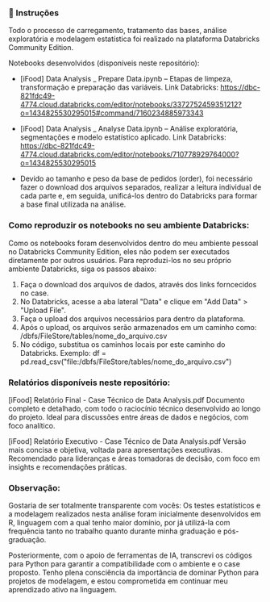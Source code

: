 ### 📌 Instruções
Todo o processo de carregamento, tratamento das bases, análise exploratória e modelagem estatística foi realizado na plataforma Databricks Community Edition.

Notebooks desenvolvidos (disponíveis neste repositório):
- [iFood] Data Analysis _ Prepare Data.ipynb – Etapas de limpeza, transformação e preparação das variáveis. Link Databricks: https://dbc-821fdc49-4774.cloud.databricks.com/editor/notebooks/3372752459351212?o=1434825530295015#command/7160234885973343
- [iFood] Data Analysis _ Analyse Data.ipynb – Análise exploratória, segmentações e modelo estatístico aplicado. Link Databricks: https://dbc-821fdc49-4774.cloud.databricks.com/editor/notebooks/710778929764000?o=1434825530295015

- Devido ao tamanho e peso da base de pedidos (order), foi necessário fazer o download dos arquivos separados, realizar a leitura individual de cada parte e, em seguida, unificá-los dentro do Databricks para formar a base final utilizada na análise.

### Como reproduzir os notebooks no seu ambiente Databricks: 
Como os notebooks foram desenvolvidos dentro do meu ambiente pessoal no Databricks Community Edition, eles não podem ser executados diretamente por outros usuários. Para reproduzi-los no seu próprio ambiente Databricks, siga os passos abaixo:
1) Faça o download dos arquivos de dados, através dos links forncecidos no case.
2) No Databricks, acesse a aba lateral "Data" e clique em "Add Data" > "Upload File".
3) Faça o upload dos arquivos necessários para dentro da plataforma.
4) Após o upload, os arquivos serão armazenados em um caminho como: /dbfs/FileStore/tables/nome_do_arquivo.csv
5) No código, substitua os caminhos locais por este caminho do Databricks. Exemplo: df = pd.read_csv("file:/dbfs/FileStore/tables/nome_do_arquivo.csv")


### Relatórios disponíveis neste repositório:

[iFood] Relatório Final - Case Técnico de Data Analysis.pdf
Documento completo e detalhado, com todo o raciocínio técnico desenvolvido ao longo do projeto. Ideal para discussões entre áreas de dados e negócios, com foco analítico.

[iFood] Relatório Executivo - Case Técnico de Data Analysis.pdf
Versão mais concisa e objetiva, voltada para apresentações executivas. Recomendado para lideranças e áreas tomadoras de decisão, com foco em insights e recomendações práticas.


### Observação:
Gostaria de ser totalmente transparente com vocês:
Os testes estatísticos e a modelagem realizados nesta análise foram inicialmente desenvolvidos em R, linguagem com a qual tenho maior domínio, por já utilizá-la com frequência tanto no trabalho quanto durante minha graduação e pós-graduação.

Posteriormente, com o apoio de ferramentas de IA, transcrevi os códigos para Python para garantir a compatibilidade com o ambiente e o case proposto.
Tenho plena consciência da importância de dominar Python para projetos de modelagem, e estou comprometida em continuar meu aprendizado ativo na linguagem.


